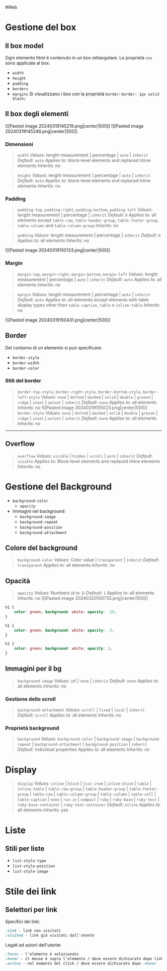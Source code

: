 #Web 
# Gestione del box
## Il box model
Ogni elemento html è contenuto in un box rettangolare. Le proprietà `css` sono applicate al box:
- `width`
- `height`
- `padding`
- `borders`
- `margins`
Si visualizzano i box con la proprietà `border`:
`border: 1px solid black;`
## Il box degli elementi
![[Pasted image 20240319145219.png|center|500]]
![[Pasted image 20240319145246.png|center|500]]
### Dimensioni
>`width`
>*Values*: lenght measurement | percentage | `auto` | `inherit`
>*Default*: `auto`
>*Applies to*: block-level elements and replaced inline elements 
>*Inherits*: no

>`height`
>*Values*: lenght measurement | percentage | `auto` | `inherit`
>*Default*: `auto`
>*Applies to*: block-level elements and replaced inline elements 
>*Inherits*: no

### Padding
>`padding-top`, `padding-right`, `padding-bottom`, `padding-left`
>*Values*: lenght measurement | percentage | `inherit`
>*Default*: `0`
>*Applies to*: all elements except `table-row`, `table-header-group`, `table-footer-group`, `table-column` and `table-column-group`
>*Inherits*: no

>`padding`
>*Values*: lenght measurement | percentage | `inherit`
>*Default*: `0`
>*Applies to*: all elements 
>*Inherits*: no

![[Pasted image 20240319150133.png|center|500]]
### Margin
>`margin-top`, `margin-right`, `margin-bottom`, `margin-left`
>*Values*: lenght measurement | percentage |  `auto` | `inherit`
>*Default*: `auto`
>*Applies to*: all elements 
>*Inherits*: no

>`margin`
>*Values*: lenght measurement | percentage | `auto` | `inherit`
>*Default*: `auto`
>*Applies to*: all elements except elements with table display types other than `table-caption`, `table` e `inline-table` 
>*Inherits*: no

![[Pasted image 20240319150431.png|center|500]]
## Border
Del contorno di un elemento si può specificare:
- `border-style`
- `border-width`
- `border-color`
### Stili del border
>`border-top-style`, `border-right-style`, `border-bottom-style`, `border-left-style`
>*Values*: `none`  | `dotted` | `dashed` | `solid` | `double` | `groove` | `ridge` | `inset` | `outset` | `inherit`
>*Default*: `none`
>*Applies to*: all elements 
>*Inherits*: no
![[Pasted image 20240319155023.png|center|500]]
>`border-style`
>*Values*: `none` | `dotted` | `dashed` | `solid` | `double` | `groove` | `ridge` | `inset` | `outset` | `inherit` 
>*Default*: `none`
>*Applies to*: all elements
>*Inherits*: no

----
## Overflow
>`overflow`
>*Values*: `visible` | `hidden` | `scroll` | `auto` | `inherit` 
>*Default*: `visible`
>*Applies to*: Block-level elements and replaced inline elements
>*Inherits*: no

# Gestione del Background
- `background-color`
	- `opacity`
- Immagini nel background:
	- `background-image`
	- `background-repeat`
	- `background-position`
	- `background-attachment`
## Colore del background
>`background-color`
>*Values*: Color value | `transparent` | `inherit` 
>*Default*: `transparent`
>*Applies to*: all elements
>*Inherits*: no
## Opacità
>`opacity`
>*Values*: Numbers (`0` to `1`) 
>*Default*: `1`
>*Applies to*: all elements
>*Inherits*: no
![[Pasted image 20240320100735.png|center|500]]

```CSS
h1 {
	color: green; background: white; opacity: .25;
}

h1 {
	color: green; background: white; opacity: .5;
}

h1 {
	color: green; background: white; opacity: 1;
}
```

## Immagini per il bg
>`background-image`
>*Values*: url | `none` | `inherit` 
>*Default*: `none`
>*Applies to*: all elements
>*Inherits*: no

### Gestione dello scroll
>`background-attachment`
>*Values*: `scroll` | `fixed` | `local` | `inherit` 
>*Default*: `scroll`
>*Applies to*: all elements
>*Inherits*: no

### Proprietà background
>`background`
>*Values*: `background-color` | `background-image` | `background-repeat` | `background-attachment` | `background-position` | `inherit` 
>*Default*: individual properties
>*Applies to*: all elements
>*Inherits*: no

# Display
>`display`
>*Values*: `inline` | `block` | `list-item` | `inline-block` | `table` | `inline-table` | `table-row-group` | `table-header-group` | `table-footer-group` | `table-row` | `table-column-group` | `table-column` | `table-cell` | `table-caption` | `none` | `run-in` | `compact` | `ruby` | `ruby-base` | `ruby-text` | `ruby-base-container` | `ruby-text-container` 
>*Default*: `inline`
>*Applies to*: all elements
>*Inherits*: yes
# Liste
## Stili per liste

- `list-style-type`
- `list-style-position`
- `list-style-image`
# Stile dei link
## Selettori per link
Specifici dei link:
```CSS
:link - link non visitati
:visited - link già visitati dall'utente
```
Legati ad azioni dell'utente:
```CSS
:focus - l'elemento è selezionato
:hover - il mouse è sopra l'elemento / deve essere dichiarato dopo link e visited
:active - nel momento del click / deve essere dichiarato dopo :hover
```

